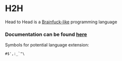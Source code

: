 # H2H
Head to Head is a [Brainfuck-like](https://en.wikipedia.org/wiki/Brainfuck) programming language


### Documentation can be found [here](./docs/lang_spec.md)

Symbols for potential language extension:
```
#$',:_`"\
```